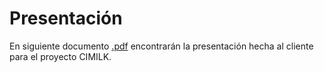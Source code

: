 # Presentación
En siguiente documento [.pdf](iotFarmers_PresentacionCIMILK.pdf) encontrarán la presentación hecha al cliente para el proyecto CIMILK.

